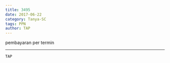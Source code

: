 ```yaml
---
title: 3495
date: 2017-06-22
category: Tanya-SC
tags: PPN
author: TAP
---
```


pembayaran per termin

---



`TAP`
